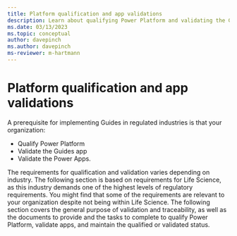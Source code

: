 ```yaml
---
title: Platform qualification and app validations
description: Learn about qualifying Power Platform and validating the Guides and Power Apps applications
ms.date: 03/13/2023
ms.topic: conceptual
author: davepinch
ms.author: davepinch
ms-reviewer: m-hartmann
---
```


# Platform qualification and app validations

A prerequisite for implementing Guides in regulated industries is that your organization:

- Qualify Power Platform
- Validate the Guides app
- Validate the Power Apps.

The requirements for qualification and validation varies depending on industry. The following section is based on requirements for Life Science, as this industry demands one of the highest levels of regulatory requirements. You might find that some of the requirements are relevant to your organization despite not being within Life Science. The following section covers the general purpose of validation and traceability, as well as the documents to provide and the tasks to complete to qualify Power Platform, validate apps, and maintain the qualified or validated status.
